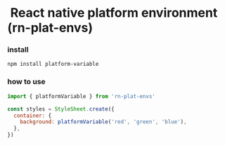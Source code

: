 #  React native platform environment (rn-plat-envs)
### install
```npm install platform-variable```
### how to use
```js
import { platformVariable } from 'rn-plat-envs'

const styles = StyleSheet.create({
  container: {
    background: platformVariable('red', 'green', 'blue'),
  },
})
```